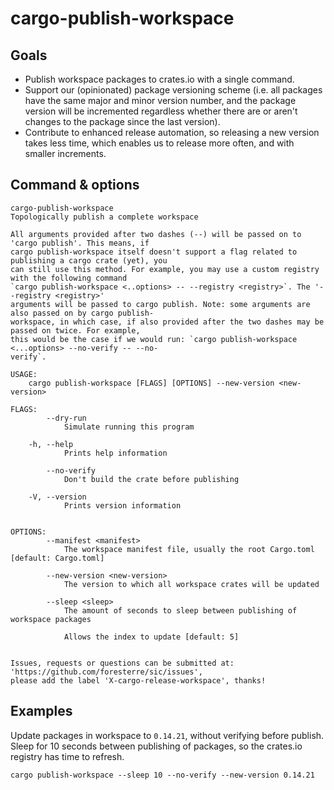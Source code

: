 # cargo-publish-workspace

## Goals

* Publish workspace packages to crates.io with a single command.
* Support our (opinionated) package versioning scheme (i.e. all packages have the same major and minor version number,
 and the package version will be incremented regardless whether there are or aren't changes to the package since the last version).
* Contribute to enhanced release automation, so releasing a new version takes less time, which enables us to release more often,
 and with smaller increments.

## Command & options

```
cargo-publish-workspace
Topologically publish a complete workspace

All arguments provided after two dashes (--) will be passed on to 'cargo publish'. This means, if
cargo publish-workspace itself doesn't support a flag related to publishing a cargo crate (yet), you
can still use this method. For example, you may use a custom registry with the following command
`cargo publish-workspace <..options> -- --registry <registry>`. The '--registry <registry>'
arguments will be passed to cargo publish. Note: some arguments are also passed on by cargo publish-
workspace, in which case, if also provided after the two dashes may be passed on twice. For example,
this would be the case if we would run: `cargo publish-workspace <...options> --no-verify -- --no-
verify`.

USAGE:
    cargo publish-workspace [FLAGS] [OPTIONS] --new-version <new-version>

FLAGS:
        --dry-run
            Simulate running this program

    -h, --help
            Prints help information

        --no-verify
            Don't build the crate before publishing

    -V, --version
            Prints version information


OPTIONS:
        --manifest <manifest>
            The workspace manifest file, usually the root Cargo.toml [default: Cargo.toml]

        --new-version <new-version>
            The version to which all workspace crates will be updated

        --sleep <sleep>
            The amount of seconds to sleep between publishing of workspace packages

            Allows the index to update [default: 5]


Issues, requests or questions can be submitted at: 'https://github.com/foresterre/sic/issues',
please add the label 'X-cargo-release-workspace', thanks!
```

## Examples

Update packages in workspace to `0.14.21`, without verifying before publish. Sleep for 10 seconds between publishing of packages, so the crates.io registry has time to refresh.
```
cargo publish-workspace --sleep 10 --no-verify --new-version 0.14.21
```
